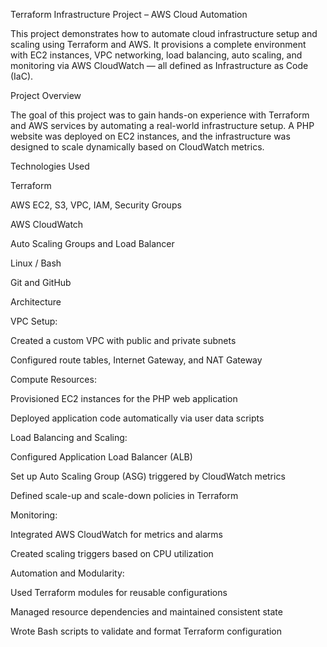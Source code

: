 Terraform Infrastructure Project – AWS Cloud Automation

This project demonstrates how to automate cloud infrastructure setup and scaling using Terraform and AWS.
It provisions a complete environment with EC2 instances, VPC networking, load balancing, auto scaling, and monitoring via AWS CloudWatch — all defined as Infrastructure as Code (IaC).

Project Overview

The goal of this project was to gain hands-on experience with Terraform and AWS services by automating a real-world infrastructure setup.
A PHP website was deployed on EC2 instances, and the infrastructure was designed to scale dynamically based on CloudWatch metrics.

Technologies Used

Terraform

AWS EC2, S3, VPC, IAM, Security Groups

AWS CloudWatch

Auto Scaling Groups and Load Balancer

Linux / Bash

Git and GitHub

Architecture

VPC Setup:

Created a custom VPC with public and private subnets

Configured route tables, Internet Gateway, and NAT Gateway

Compute Resources:

Provisioned EC2 instances for the PHP web application

Deployed application code automatically via user data scripts

Load Balancing and Scaling:

Configured Application Load Balancer (ALB)

Set up Auto Scaling Group (ASG) triggered by CloudWatch metrics

Defined scale-up and scale-down policies in Terraform

Monitoring:

Integrated AWS CloudWatch for metrics and alarms

Created scaling triggers based on CPU utilization

Automation and Modularity:

Used Terraform modules for reusable configurations

Managed resource dependencies and maintained consistent state

Wrote Bash scripts to validate and format Terraform configuration
